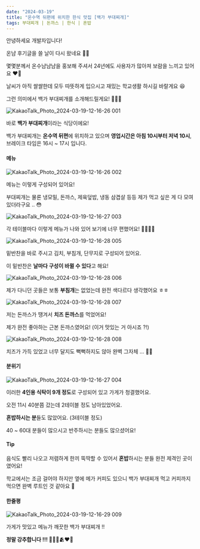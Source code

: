 ```yaml
---
date: "2024-03-19"
title: "온수역 뒤편에 위치한 한식 맛집 [백가 부대찌개]"
tags: 부대찌개 | 돈까스 | 한식 | 혼밥
---
```


안녕하세요 개발자입니다!

온냠 후기글을 쓸 날이 다시 왔네요 🥺💦

몇몇분께서 온수냠냠냠을 홍보해 주셔서 24년에도 사용자가 많아져 보람을 느끼고 있어요 ❤️‍🔥

날씨가 아직 쌀쌀한데 모두 따뜻하게 입으시고 재밌는 학교생활 하시길 바랄게요 😆

그런 의미에서 백가 부대찌개를 소개해드릴게요! 🍚🍚🍚

![KakaoTalk_Photo_2024-03-19-12-16-26 001](https://github.com/hanseulhee/onsuYumYumYum/assets/63100352/27074e81-f51a-44f7-8473-a5c8e4432a97)

바로 **백가 부대찌개**이라는 식당이에요!

백가 부대찌개는 **온수역 뒤편**에 위치하고 있으며 **영업시간은 아침 10시부터 저녁 10시**, 브레이크 타임은 16시 ~ 17시 입니다.

#### 메뉴

![KakaoTalk_Photo_2024-03-19-12-16-26 002](https://github.com/hanseulhee/onsuYumYumYum/assets/63100352/7ef75f43-22dc-4d17-9e77-88fde2a941bf)

메뉴는 이렇게 구성되어 있어요!

부대찌개는 물론 냉모밀, 돈까스, 제육덮밥, 냉동 삼겹살 등등 제가 먹고 싶은 게 다 모여있더라구요 .. 😳

![KakaoTalk_Photo_2024-03-19-12-16-27 003](https://github.com/hanseulhee/onsuYumYumYum/assets/63100352/18c093fb-8556-4935-8b97-f9e775a015b2)

각 테이블마다 이렇게 메뉴가 나와 있어 보기에 너무 편했어요! 👍🏻👍🏻

![KakaoTalk_Photo_2024-03-19-12-16-28 005](https://github.com/hanseulhee/onsuYumYumYum/assets/63100352/66a1275f-27c9-45e0-b46a-1900eb1a144b)

밑반찬을 바로 주시고 김치, 부침개, 단무지로 구성되어 있어요.

이 밑반찬은 **날마다 구성이 바뀔 수 있다**고 해요!

![KakaoTalk_Photo_2024-03-19-12-16-28 006](https://github.com/hanseulhee/onsuYumYumYum/assets/63100352/65f5a311-d268-4da2-ab7b-1d397a334172)

제가 다니던 곳들은 보통 **부침개**는 없었는데 완전 색다르다 생각했어요 ㅎㅎ

![KakaoTalk_Photo_2024-03-19-12-16-28 007](https://github.com/hanseulhee/onsuYumYumYum/assets/63100352/ad6d43c0-50a0-41bc-9e70-e08f6c7eac2a)

저는 돈까스가 땡겨서 **치즈 돈까스**를 먹었어요!

제가 완전 좋아하는 근본 돈까스였어요! (이거 맛있는 거 아시죠 ?!)

![KakaoTalk_Photo_2024-03-19-12-16-28 008](https://github.com/hanseulhee/onsuYumYumYum/assets/63100352/32250f9e-79ca-4408-b43f-70bc7a9714ea)

치즈가 가득 있었고 너무 달지도 뻑뻑하지도 않아 완벽 그자체 ... 🫶🏻

#### 분위기

![KakaoTalk_Photo_2024-03-19-12-16-27 004](https://github.com/hanseulhee/onsuYumYumYum/assets/63100352/00c290ed-4e97-463b-8199-747bdd038ad9)

이러한 **4인용 식탁이 9개 정도**로 구성되어 있고 가게가 청결했어요.

오전 11시 40분쯤 갔는데 2테이블 정도 남아있었어요.

**혼밥하시는 분**들도 많았어요. (3테이블 정도)

40 ~ 60대 분들이 많으시고 반주하시는 분들도 많으셨어요!

#### Tip

음식도 빨리 나오고 저렴하게 한끼 뚝딱할 수 있어서 **혼밥**하시는 분들 완전 제격인 곳이였어요!

학교에서는 조금 걸어야 하지만 옆에 메가 커피도 있으니 백가 부대찌개 먹고 커피까지 먹으면 완벽 루트인 것 같아요 🤭

#### 한줄평

![KakaoTalk_Photo_2024-03-19-12-16-29 009](https://github.com/hanseulhee/onsuYumYumYum/assets/63100352/7b640093-2634-40ca-8371-4244eae49b42)

가게가 맛있고 메뉴가 깨끗한 백가 부대찌개 !!

**정말 강추합니다 !!! 👍🏻🍚🫂❤️‍🔥**
